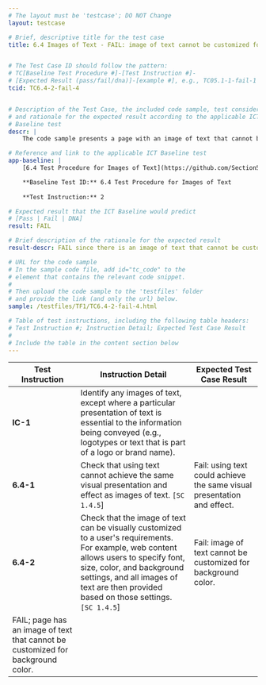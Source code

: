 ```yaml
---
# The layout must be 'testcase'; DO NOT Change
layout: testcase

# Brief, descriptive title for the test case
title: 6.4 Images of Text - FAIL: image of text cannot be customized for background color 


# The Test Case ID should follow the pattern: 
# TC[Baseline Test Procedure #]-[Test Instruction #]-
# [Expected Result (pass/fail/dna)]-[example #], e.g., TC05.1-1-fail-1
tcid: TC6.4-2-fail-4


# Description of the Test Case, the included code sample, test considerations,
# and rationale for the expected result according to the applicable ICT
# Baseline test
descr: | 
    The code sample presents a page with an image of text that cannot be customized for background color. A successful test should identify a FAIL against Baseline Test 6.4 Images of Text.

# Reference and link to the applicable ICT Baseline test
app-baseline: | 
    [6.4 Test Procedure for Images of Text](https://github.com/Section508Coordinators/ICTTestingBaseline/blob/section508coordinators301/06Images.md#64-test-procedure-for-images-of-text)

    **Baseline Test ID:** 6.4 Test Procedure for Images of Text
    
    **Test Instruction:** 2

# Expected result that the ICT Baseline would predict
# [Pass | Fail | DNA]
result: FAIL

# Brief description of the rationale for the expected result
result-descr: FAIL since there is an image of text that cannot be customized for background color.

# URL for the code sample
# In the sample code file, add id="tc_code" to the 
# element that contains the relevant code snippet.
#
# Then upload the code sample to the 'testfiles' folder 
# and provide the link (and only the url) below.
sample: /testfiles/TF1/TC6.4-2-fail-4.html

# Table of test instructions, including the following table headers: 
# Test Instruction #; Instruction Detail; Expected Test Case Result
#
# Include the table in the content section below
---
```

| Test Instruction | Instruction Detail | Expected Test Case Result |
|------------------|--------------------|---------------------------|
| **IC-1** | Identify any images of text, except where a particular presentation of text is essential to the information being conveyed (e.g., logotypes or text that is part of a logo or brand name).
| **6.4-1** | Check that using text cannot achieve the same visual presentation and effect as images of text. `[SC 1.4.5`] | Fail: using text could achieve the same visual presentation and effect. |
| **6.4-2** | Check that the image of text can be visually customized to a user's requirements. For example, web content allows users to specify font, size, color, and background settings, and all images of text are then provided based on those settings. `[SC 1.4.5`] | Fail: image of text cannot be customized for background color. |
| FAIL; page has an image of text that cannot be customized for background color. |